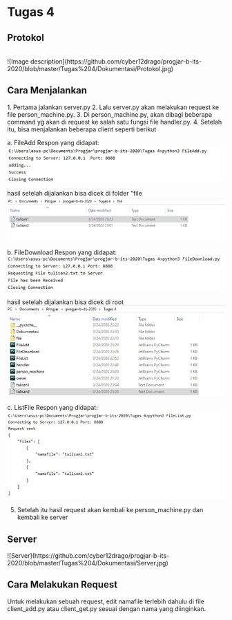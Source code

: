 <h1>Tugas 4</h1>

<h2>Protokol</h2>
<br>
![Image description](https://github.com/cyber12drago/progjar-b-its-2020/blob/master/Tugas%204/Dokumentasi/Protokol.jpg)

<h2>Cara Menjalankan</h2>
1. Pertama jalankan server.py
2. Lalu server.py akan melakukan request ke file person_machine.py. 
3. Di person_machine.py, akan dibagi beberapa command yg akan di request ke salah satu fungsi file handler.py.
4. Setelah itu, bisa menjalankan beberapa client seperti berikut

a. FileAdd
Respon yang didapat:
<br>
![Image description](https://github.com/cyber12drago/progjar-b-its-2020/blob/master/Tugas%204/Dokumentasi/AddFile.jpg)

hasil setelah dijalankan bisa dicek di folder "file
![HasilAdd](https://github.com/cyber12drago/progjar-b-its-2020/blob/master/Tugas%204/Dokumentasi/AddSetelahDijalankan.jpg)

b. FileDownload
Respon yang didapat:
![Download](https://github.com/cyber12drago/progjar-b-its-2020/blob/master/Tugas%204/Dokumentasi/DownloadFile.jpg)

hasil setelah dijalankan bisa dicek di root
![HasilDownload](https://github.com/cyber12drago/progjar-b-its-2020/blob/master/Tugas%204/Dokumentasi/DownloadSetelahDijalankan.jpg)

c. ListFile
Respon yang didapat:
![ListFile](https://github.com/cyber12drago/progjar-b-its-2020/blob/master/Tugas%204/Dokumentasi/ListFile.jpg)

5. Setelah itu hasil request akan kembali ke person_machine.py dan kembali ke server

<h2>Server</h2>
![Server](https://github.com/cyber12drago/progjar-b-its-2020/blob/master/Tugas%204/Dokumentasi/Server.jpg)

<h2>Cara Melakukan Request</h2>
Untuk melakukan sebuah request, edit namafile terlebih dahulu di file client_add.py atau client_get.py sesuai dengan nama yang diinginkan.